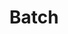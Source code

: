 ---
title: Batch
excerpt: >-
  Execute multiple API requests at once (Separated by comma). Maximum batch jobs
  is 10.


  Required scopes:

  + Same as called API requests.
api:
  file: lolzteam-public-api-forum.json
  operationId: Batch.Execute
deprecated: false
hidden: false
metadata:
  title: ''
  description: ''
  robots: index
next:
  description: ''
---